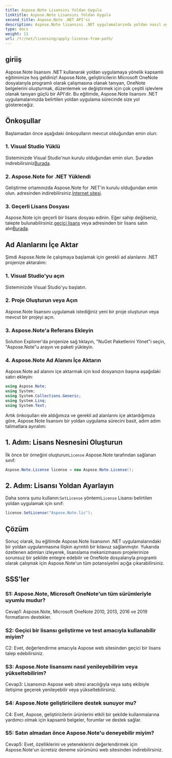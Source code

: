 ```yaml
---
title: Aspose.Note Lisansını Yoldan Uygula
linktitle: Aspose.Note Lisansını Yoldan Uygula
second_title: Aspose.Note .NET API'si
description: Aspose.Note lisansını .NET uygulamalarında yoldan nasıl uygulayacağınızı öğrenin. Aspose.Note ile OneNote dosya manipülasyonunun tüm potansiyelini ortaya çıkarın.
type: docs
weight: 11
url: /tr/net/licensing/apply-license-from-path/
---
```

## giriiş

Aspose.Note lisansını .NET kullanarak yoldan uygulamaya yönelik kapsamlı eğitimimize hoş geldiniz! Aspose.Note, geliştiricilerin Microsoft OneNote dosyalarıyla programlı olarak çalışmasına olanak tanıyan, OneNote belgelerini oluşturmak, düzenlemek ve değiştirmek için çok çeşitli işlevlere olanak tanıyan güçlü bir API'dir. Bu eğitimde, Aspose.Note lisansını .NET uygulamalarınızda belirtilen yoldan uygulama sürecinde size yol göstereceğiz.

## Önkoşullar

Başlamadan önce aşağıdaki önkoşulların mevcut olduğundan emin olun:

### 1. Visual Studio Yüklü

 Sisteminizde Visual Studio'nun kurulu olduğundan emin olun. Şuradan indirebilirsiniz[Burada](https://visualstudio.microsoft.com/downloads/).

### 2. Aspose.Note for .NET Yüklendi

 Geliştirme ortamınızda Aspose.Note for .NET'in kurulu olduğundan emin olun. adresinden indirebilirsiniz.[İnternet sitesi](https://releases.aspose.com/note/net/).

### 3. Geçerli Lisans Dosyası

 Aspose.Note için geçerli bir lisans dosyası edinin. Eğer sahip değilseniz, talepte bulunabilirsiniz.[geçici lisans](https://purchase.aspose.com/temporary-license/) veya adresinden bir lisans satın alın[Burada](https://purchase.aspose.com/buy).

## Ad Alanlarını İçe Aktar

Şimdi Aspose.Note ile çalışmaya başlamak için gerekli ad alanlarını .NET projenize aktaralım:

### 1. Visual Studio'yu açın

Sisteminizde Visual Studio'yu başlatın.

### 2. Proje Oluşturun veya Açın

Aspose.Note lisansını uygulamak istediğiniz yeni bir proje oluşturun veya mevcut bir projeyi açın.

### 3. Aspose.Note'a Referans Ekleyin

Solution Explorer'da projenize sağ tıklayın, "NuGet Paketlerini Yönet"i seçin, "Aspose.Note"u arayın ve paketi yükleyin.

### 4. Aspose.Note Ad Alanını İçe Aktarın

Aspose.Note ad alanını içe aktarmak için kod dosyanızın başına aşağıdaki satırı ekleyin:

```csharp
using Aspose.Note;
using System;
using System.Collections.Generic;
using System.Linq;
using System.Text;
```

Artık önkoşulları ele aldığımıza ve gerekli ad alanlarını içe aktardığımıza göre, Aspose.Note lisansını bir yoldan uygulama sürecini basit, adım adım talimatlara ayıralım:

## 1. Adım: Lisans Nesnesini Oluşturun

 İlk önce bir örneğini oluşturun`License` Aspose.Note tarafından sağlanan sınıf:

```csharp
Aspose.Note.License license = new Aspose.Note.License();
```

## 2. Adım: Lisansı Yoldan Ayarlayın

Daha sonra şunu kullanın:`SetLicense` yöntemi`License` Lisansı belirtilen yoldan uygulamak için sınıf:

```csharp
license.SetLicense("Aspose.Note.lic");
```

## Çözüm

Sonuç olarak, bu eğitimde Aspose.Note lisansının .NET uygulamalarındaki bir yoldan uygulanmasına ilişkin ayrıntılı bir kılavuz sağlanmıştır. Yukarıda özetlenen adımları izleyerek, lisanslama mekanizmasını projelerinize sorunsuz bir şekilde entegre edebilir ve OneNote dosyalarıyla programlı olarak çalışmak için Aspose.Note'un tüm potansiyelini açığa çıkarabilirsiniz.

## SSS'ler

### S1: Aspose.Note, Microsoft OneNote'un tüm sürümleriyle uyumlu mudur?

Cevap1: Aspose.Note, Microsoft OneNote 2010, 2013, 2016 ve 2019 formatlarını destekler.

### S2: Geçici bir lisansı geliştirme ve test amacıyla kullanabilir miyim?

C2: Evet, değerlendirme amacıyla Aspose web sitesinden geçici bir lisans talep edebilirsiniz.

### S3: Aspose.Note lisansımı nasıl yenileyebilirim veya yükseltebilirim?

Cevap3: Lisansınızı Aspose web sitesi aracılığıyla veya satış ekibiyle iletişime geçerek yenileyebilir veya yükseltebilirsiniz.

### S4: Aspose.Note geliştiricilere destek sunuyor mu?

C4: Evet, Aspose, geliştiricilerin ürünlerini etkili bir şekilde kullanmalarına yardımcı olmak için kapsamlı belgeler, forumlar ve destek sağlar.

### S5: Satın almadan önce Aspose.Note'u deneyebilir miyim?

Cevap5: Evet, özelliklerini ve yeteneklerini değerlendirmek için Aspose.Note'un ücretsiz deneme sürümünü web sitesinden indirebilirsiniz.